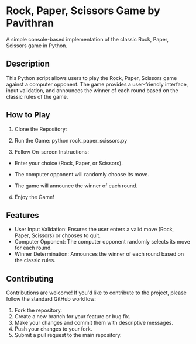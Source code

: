 # Rock, Paper, Scissors Game by Pavithran

A simple console-based implementation of the classic Rock, Paper, Scissors game in Python.

## Description

This Python script allows users to play the Rock, Paper, Scissors game against a computer opponent. The game provides a user-friendly interface, input validation, and announces the winner of each round based on the classic rules of the game.

## How to Play

1. Clone the Repository:
   
2. Run the Game:
   python rock_paper_scissors.py
   
3. Follow On-screen Instructions:

- Enter your choice (Rock, Paper, or Scissors).
  
- The computer opponent will randomly choose its move.
  
- The game will announce the winner of each round.
  
  
4. Enjoy the Game!

## Features
* User Input Validation: Ensures the user enters a valid move (Rock, Paper, Scissors) or chooses to quit.
* Computer Opponent: The computer opponent randomly selects its move for each round.
* Winner Determination: Announces the winner of each round based on the classic rules.

## Contributing
Contributions are welcome! If you'd like to contribute to the project, please follow the standard GitHub workflow:

1. Fork the repository.
2. Create a new branch for your feature or bug fix.
3. Make your changes and commit them with descriptive messages.
4. Push your changes to your fork.
5. Submit a pull request to the main repository.  
